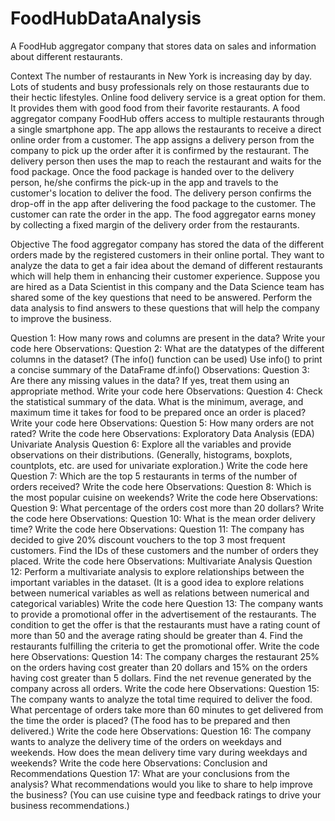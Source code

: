 # FoodHubDataAnalysis
A FoodHub aggregator company that stores data on sales and information about different restaurants.

Context
The number of restaurants in New York is increasing day by day. Lots of students and busy professionals rely on those restaurants due to their hectic lifestyles. Online food delivery service is a great option for them. It provides them with good food from their favorite restaurants. A food aggregator company FoodHub offers access to multiple restaurants through a single smartphone app.
The app allows the restaurants to receive a direct online order from a customer. The app assigns a delivery person from the company to pick up the order after it is confirmed by the restaurant. The delivery person then uses the map to reach the restaurant and waits for the food package. Once the food package is handed over to the delivery person, he/she confirms the pick-up in the app and travels to the customer's location to deliver the food. The delivery person confirms the drop-off in the app after delivering the food package to the customer. The customer can rate the order in the app. The food aggregator earns money by collecting a fixed margin of the delivery order from the restaurants.

Objective
The food aggregator company has stored the data of the different orders made by the registered customers in their online portal. They want to analyze the data to get a fair idea about the demand of different restaurants which will help them in enhancing their customer experience. Suppose you are hired as a Data Scientist in this company and the Data Science team has shared some of the key questions that need to be answered. Perform the data analysis to find answers to these questions that will help the company to improve the business.

Question 1: How many rows and columns are present in the data?
Write your code here
Observations:
Question 2: What are the datatypes of the different columns in the dataset? (The info() function can be used)
Use info() to print a concise summary of the DataFrame
df.info()
Observations:
Question 3: Are there any missing values in the data? If yes, treat them using an appropriate method.
Write your code here
Observations:
Question 4: Check the statistical summary of the data. What is the minimum, average, and maximum time it takes for food to be prepared once an order is placed?
Write your code here
Observations:
Question 5: How many orders are not rated?
Write the code here
Observations:
Exploratory Data Analysis (EDA)
Univariate Analysis
Question 6: Explore all the variables and provide observations on their distributions. (Generally, histograms, boxplots, countplots, etc. are used for univariate exploration.)
Write the code here
Question 7: Which are the top 5 restaurants in terms of the number of orders received?
Write the code here
Observations:
Question 8: Which is the most popular cuisine on weekends?
Write the code here
Observations:
Question 9: What percentage of the orders cost more than 20 dollars?
Write the code here
Observations:
Question 10: What is the mean order delivery time?
Write the code here
Observations:
Question 11: The company has decided to give 20% discount vouchers to the top 3 most frequent customers. Find the IDs of these customers and the number of orders they placed.
Write the code here
Observations:
Multivariate Analysis
Question 12: Perform a multivariate analysis to explore relationships between the important variables in the dataset. (It is a good idea to explore relations between numerical variables as well as relations between numerical and categorical variables)
Write the code here
Question 13: The company wants to provide a promotional offer in the advertisement of the restaurants. The condition to get the offer is that the restaurants must have a rating count of more than 50 and the average rating should be greater than 4. Find the restaurants fulfilling the criteria to get the promotional offer.
Write the code here
Observations:
Question 14: The company charges the restaurant 25% on the orders having cost greater than 20 dollars and 15% on the orders having cost greater than 5 dollars. Find the net revenue generated by the company across all orders.
Write the code here
Observations:
Question 15: The company wants to analyze the total time required to deliver the food. What percentage of orders take more than 60 minutes to get delivered from the time the order is placed? (The food has to be prepared and then delivered.)
Write the code here
Observations:
Question 16: The company wants to analyze the delivery time of the orders on weekdays and weekends. How does the mean delivery time vary during weekdays and weekends?
Write the code here
Observations:
Conclusion and Recommendations
Question 17: What are your conclusions from the analysis? What recommendations would you like to share to help improve the business? (You can use cuisine type and feedback ratings to drive your business recommendations.)
